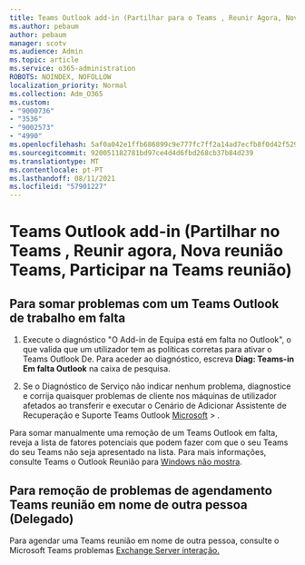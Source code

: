 ```yaml
---
title: Teams Outlook add-in (Partilhar para o Teams , Reunir Agora, Nova reunião Teams, Participar Teams reunião)
ms.author: pebaum
author: pebaum
manager: scotv
ms.audience: Admin
ms.topic: article
ms.service: o365-administration
ROBOTS: NOINDEX, NOFOLLOW
localization_priority: Normal
ms.collection: Adm_O365
ms.custom:
- "9000736"
- "3536"
- "9002573"
- "4990"
ms.openlocfilehash: 5af0a042e1ffb686899c9e777fc7ff2a14ad7ecfb8f0d42f529a7ddc449978e6
ms.sourcegitcommit: 920051182781bd97ce4d4d6fbd268cb37b84d239
ms.translationtype: MT
ms.contentlocale: pt-PT
ms.lasthandoff: 08/11/2021
ms.locfileid: "57901227"
---
```

# <a name="teams-outlook-add-in-share-to-teams--meet-now-new-teams-meeting-join-teams-meeting"></a>Teams Outlook add-in (Partilhar no Teams , Reunir agora, Nova reunião Teams, Participar na Teams reunião)

## <a name="to-troubleshoot-a-missing-teams-outlook-add-in"></a>Para somar problemas com um Teams Outlook de trabalho em falta

1. Execute o diagnóstico "O Add-in de Equipa está em falta no Outlook", o que valida que um utilizador tem as políticas corretas para ativar o Teams Outlook De. Para aceder ao diagnóstico, escreva **Diag: Teams-in Em falta Outlook** na caixa de pesquisa.

1. Se o Diagnóstico de Serviço não indicar nenhum problema, diagnostice e corrija quaisquer problemas de cliente nos máquinas de utilizador afetados ao transferir e executar o Cenário de Adicionar Assistente de Recuperação e Suporte Teams Outlook [Microsoft](https://aka.ms/SaRA-TeamsAddInScenario)  >  .

Para somar manualmente uma remoção de um Teams Outlook em falta, reveja a lista de fatores potenciais que podem fazer com que o seu Teams do seu Teams não seja apresentado na lista. Para mais informações, consulte Teams o Outlook Reunião para [Windows não mostra](https://docs.microsoft.com/microsoftteams/teams-add-in-for-outlook#teams-meeting-add-in-in-outlook-for-windows-does-not-show).

## <a name="to-troubleshoot-scheduling-a-teams-meeting-on-behalf-of-someone-else-delegate"></a>Para remoção de problemas de agendamento Teams reunião em nome de outra pessoa (Delegado)

Para agendar uma Teams reunião em nome de outra pessoa, consulte o Microsoft Teams problemas [Exchange Server interação.](https://docs.microsoft.com/microsoftteams/troubleshoot/known-issues/teams-exchange-interaction-issue)
